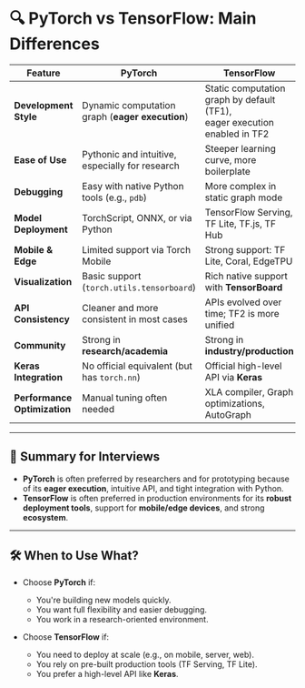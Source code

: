 # 🔍 PyTorch vs TensorFlow: Main Differences

| Feature                     | **PyTorch**                                      | **TensorFlow**                                  |
|----------------------------|--------------------------------------------------|--------------------------------------------------|
| **Development Style**      | Dynamic computation graph (**eager execution**)  | Static computation graph by default (TF1),<br>eager execution enabled in TF2 |
| **Ease of Use**            | Pythonic and intuitive, especially for research  | Steeper learning curve, more boilerplate         |
| **Debugging**              | Easy with native Python tools (e.g., `pdb`)      | More complex in static graph mode                |
| **Model Deployment**       | TorchScript, ONNX, or via Python                 | TensorFlow Serving, TF Lite, TF.js, TF Hub       |
| **Mobile & Edge**          | Limited support via Torch Mobile                 | Strong support: TF Lite, Coral, EdgeTPU          |
| **Visualization**          | Basic support (`torch.utils.tensorboard`)        | Rich native support with **TensorBoard**         |
| **API Consistency**        | Cleaner and more consistent in most cases        | APIs evolved over time; TF2 is more unified      |
| **Community**              | Strong in **research/academia**                  | Strong in **industry/production**                |
| **Keras Integration**      | No official equivalent (but has `torch.nn`)      | Official high-level API via **Keras**            |
| **Performance Optimization** | Manual tuning often needed                     | XLA compiler, Graph optimizations, AutoGraph     |

---

## 🧠 Summary for Interviews

- **PyTorch** is often preferred by researchers and for prototyping because of its **eager execution**, intuitive API, and tight integration with Python.
- **TensorFlow** is often preferred in production environments for its **robust deployment tools**, support for **mobile/edge devices**, and strong **ecosystem**.

---

## 🛠️ When to Use What?

- Choose **PyTorch** if:
  - You're building new models quickly.
  - You want full flexibility and easier debugging.
  - You work in a research-oriented environment.

- Choose **TensorFlow** if:
  - You need to deploy at scale (e.g., on mobile, server, web).
  - You rely on pre-built production tools (TF Serving, TF Lite).
  - You prefer a high-level API like **Keras**.